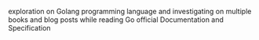 exploration on Golang programming language and investigating on multiple books and blog posts
while reading Go official Documentation and Specification
